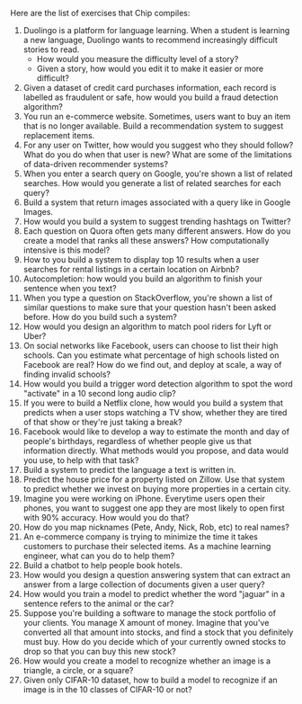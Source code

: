 Here are the list of exercises that Chip compiles:

1. Duolingo is a platform for language learning. When a student is learning a new language, Duolingo wants to recommend increasingly difficult stories to read.
	- How would you measure the difficulty level of a story?
	- Given a story, how would you edit it to make it easier or more difficult?
2. Given a dataset of credit card purchases information, each record is labelled as fraudulent or safe, how would you build a fraud detection algorithm?
3. You run an e-commerce website. Sometimes, users want to buy an item that is no longer available. Build a recommendation system to suggest replacement items.
4. For any user on Twitter, how would you suggest who they should follow? What do you do when that user is new? What are some of the limitations of data-driven recommender systems?
5. When you enter a search query on Google, you're shown a list of related searches. How would you generate a list of related searches for each query?
6. Build a system that return images associated with a query like in Google Images.
7. How would you build a system to suggest trending hashtags on Twitter?
8. Each question on Quora often gets many different answers. How do you create a model that ranks all these answers? How computationally intensive is this model?
9. How to you build a system to display top 10 results when a user searches for rental listings in a certain location on Airbnb?
10. Autocompletion: how would you build an algorithm to finish your sentence when you text?
11. When you type a question on StackOverflow, you're shown a list of similar questions to make sure that your question hasn't been asked before. How do you build such a system?
12. How would you design an algorithm to match pool riders for Lyft or Uber?
13. On social networks like Facebook, users can choose to list their high schools. Can you estimate what percentage of high schools listed on Facebook are real? How do we find out, and deploy at scale, a way of finding invalid schools?
14. How would you build a trigger word detection algorithm to spot the word "activate" in a 10 second long audio clip?
15. If you were to build a Netflix clone, how would you build a system that predicts when a user stops watching a TV show, whether they are tired of that show or they're just taking a break?
16. Facebook would like to develop a way to estimate the month and day of people's birthdays, regardless of whether people give us that information directly. What methods would you propose, and data would you use, to help with that task?
17. Build a system to predict the language a text is written in.
18. Predict the house price for a property listed on Zillow. Use that system to predict whether we invest on buying more properties in a certain city.
19. Imagine you were working on iPhone. Everytime users open their phones, you want to suggest one app they are most likely to open first with 90% accuracy. How would you do that?
20. How do you map nicknames (Pete, Andy, Nick, Rob, etc) to real names?
21. An e-commerce company is trying to minimize the time it takes customers to purchase their selected items. As a machine learning engineer, what can you do to help them?
22. Build a chatbot to help people book hotels.
23. How would you design a question answering system that can extract an answer from a large collection of documents given a user query?
24. How would you train a model to predict whether the word "jaguar" in a sentence refers to the animal or the car?
25. Suppose you're building a software to manage the stock portfolio of your clients. You manage X amount of money. Imagine that you've converted all that amount into stocks, and find a stock that you definitely must buy. How do you decide which of your currently owned stocks to drop so that you can buy this new stock?
26. How would you create a model to recognize whether an image is a triangle, a circle, or a square?
27. Given only CIFAR-10 dataset, how to build a model to recognize if an image is in the 10 classes of CIFAR-10 or not?
